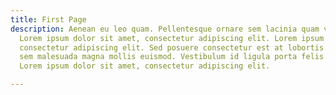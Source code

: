 ```yaml
---
title: First Page
description: Aenean eu leo quam. Pellentesque ornare sem lacinia quam venenatis vestibulum.
  Lorem ipsum dolor sit amet, consectetur adipiscing elit. Lorem ipsum dolor sit amet,
  consectetur adipiscing elit. Sed posuere consectetur est at lobortis. Etiam porta
  sem malesuada magna mollis euismod. Vestibulum id ligula porta felis euismod semper.
  Lorem ipsum dolor sit amet, consectetur adipiscing elit.

---
```

